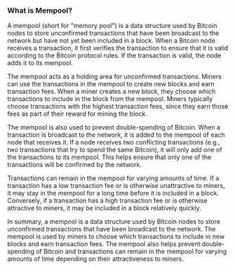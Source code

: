 ### What is Mempool?

A mempool (short for "memory pool") is a data structure used by Bitcoin nodes to store unconfirmed transactions that have been broadcast to the network but have not yet been included in a block. When a Bitcoin node receives a transaction, it first verifies the transaction to ensure that it is valid according to the Bitcoin protocol rules. If the transaction is valid, the node adds it to its mempool.

The mempool acts as a holding area for unconfirmed transactions. Miners can use the transactions in the mempool to create new blocks and earn transaction fees. When a miner creates a new block, they choose which transactions to include in the block from the mempool. Miners typically choose transactions with the highest transaction fees, since they earn those fees as part of their reward for mining the block.

The mempool is also used to prevent double-spending of Bitcoin. When a transaction is broadcast to the network, it is added to the mempool of each node that receives it. If a node receives two conflicting transactions (e.g., two transactions that try to spend the same Bitcoin), it will only add one of the transactions to its mempool. This helps ensure that only one of the transactions will be confirmed by the network.

Transactions can remain in the mempool for varying amounts of time. If a transaction has a low transaction fee or is otherwise unattractive to miners, it may stay in the mempool for a long time before it is included in a block. Conversely, if a transaction has a high transaction fee or is otherwise attractive to miners, it may be included in a block relatively quickly.

In summary, a mempool is a data structure used by Bitcoin nodes to store unconfirmed transactions that have been broadcast to the network. The mempool is used by miners to choose which transactions to include in new blocks and earn transaction fees. The mempool also helps prevent double-spending of Bitcoin and transactions can remain in the mempool for varying amounts of time depending on their attractiveness to miners.

